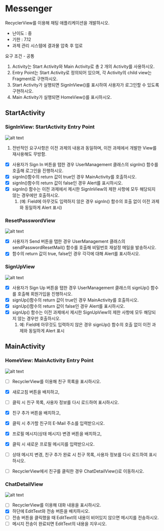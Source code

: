 # Messenger

RecyclerView를 이용해 채팅 애플리케이션을 개발하시오.

- 난이도 :  중
- 기한 : 7.12
- 과제 관리 시스템에 결과물 압축 후 업로

요구 조건 - 공통

1. Activity는 Start Activity와 Main Activity로 총 2 개의 Activity를 사용하시오.
2. Entry Point는 Start Activity로 정의되어 있으며, 각 Activity의 child view는 Fragment로 구현하시오.
3. Start Activity가 실행되면 SignInView()를 표시하여 사용자가 로그인할 수 있도록 구현하시오.
4. Main Activity가 실행되면 HomeView()를 표시하시오.

## StartActivity
### SignInView: StartActivity Entry Point
![alt text](image-2-1.png)
1. 전반적인 요구사항은 이전 과제의 내용과 동일하며, 이전 과제에서 개발한 View를 재사용해도 무방함.
- [x]  사용자가 Sign In 버튼을 탭한 경우 UserManagement 클래스의 signIn() 함수를 호출해 로그인을 진행하시오.
- [x]  signIn()함수의 return 값이 true인 경우 MainActivity를 호출하시오.
- [x]  signIn()함수의 return 값이 false인 경우 Alert를 표시하시오.
- [x]  signIn() 함수는 이전 과제에서 제시한 SignInView의 제한 사항에 모두 해당되지 않는 경우에만 호출하시오.
    1. (예: Field에 아무것도 입력하지 않은 경우 signIn() 함수의 호출 없이 이전 과제와 동일하게 Alert 표시)

### ResetPasswordView
![alt text](image-3-1.png)
- [x]  사용자가 Send 버튼을 탭한 경우 UserManagement 클래스의 sendPasswordResetMail() 함수를 호출해 비밀번호 재설정 메일을 발송하시오.
- [x]  함수의 return 값이 true, false인 경우 각각에 대해 Alert를 표시하시오.

### SignUpView
![alt text](image-4-1.png)
- [x]  사용자가 Sign Up 버튼을 탭한 경우 UserManagement 클래스의 signUp() 함수를 호출해 회원가입을 진행하시오.
- [x]  signUp()함수의 return 값이 true인 경우 MainActivity를 호출하시오.
- [x]  signUp()함수의 return 값이 false인 경우 Alert를 표시하시오.
- [x]  signUp() 함수는 이전 과제에서 제시한 SignUpView의 제한 사항에 모두 해당되지 않는 경우만 호출하시오.
    1. 예: Field에 아무것도 입력하지 않은 경우 signUp() 함수의 호출 없이 이전 과제와 동일하게 Alert 표시
## MainActivity
### HomeView: MainActivity Entry Point
![alt text](image-5-1.png)
- [ ]  RecyclerView를 이용해 친구 목록을 표시하시오.

- [x]  새로고침 버튼을 배치하고,
- [ ]  클릭 시 친구 목록, 사용자 정보를 다시 로드하여 표시하시오.

- [x]  친구 추가 버튼을 배치하고,
- [x]  클릭 시 추가할 친구의 E-Mail 주소를 입력받으시오.

- [x]  프로필 메시지(상태 메시지) 변경 버튼을 배치하고,
- [x]  클릭 시 새로운 프로필 메시지를 입력받으시오.

- [ ]  상태 메시지 변경, 친구 추가 완료 시 친구 목록, 사용자 정보를 다시 로드하여 표시하시오.
- [ ]  RecyclerView에서 친구를 클릭한 경우 ChatDetailView()로 이동하시오.

### ChatDetailView
![alt text](image-6-1.png)
- [ ]  RecyclerView를 이용해 대화 내용을 표시하시오.
- [x]  하단에 EditText와 전송 버튼을 배치하시오.
- [ ]  전송 버튼을 클릭했을 때 EditText의 내용이 비어있지 않으면 메시지를 전송하시오.
- [ ]  메시지 전송이 완료되면 EditText의 내용을 지우시오.